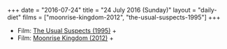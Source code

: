 +++
date = "2016-07-24"
title = "24 July 2016 (Sunday)"
layout = "daily-diet"
films = ["moonrise-kingdom-2012", "the-usual-suspects-1995"]
+++

<ul>
<li class="entry Film">Film: <a href="/films/the-usual-suspects-1995">The Usual Suspects (1995)</a> +</li>
<li class="entry Film">Film: <a href="/films/moonrise-kingdom-2012">Moonrise Kingdom (2012)</a> +</li>
</ul>